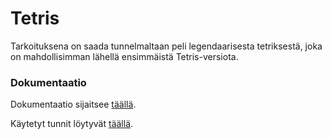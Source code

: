 # Tetris

Tarkoituksena on saada tunnelmaltaan peli legendaarisesta tetriksestä, joka on mahdollisimman lähellä ensimmäistä Tetris-versiota.

### Dokumentaatio ###

Dokumentaatio sijaitsee [täällä](dokumentointi/TetrisKuvausJaRakenne.md).

Käytetyt tunnit löytyvät [täällä](dokumentointi/tuntikirjaukset.md).
